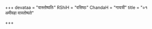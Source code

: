 +++
devataa = "वास्तोष्पतिः"
RShiH = "वसिष्ठः"
ChandaH = "गायत्री"
title = "०१ अमीवहा वास्तोष्पते"

+++
